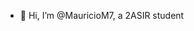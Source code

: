 - 👋 Hi, I’m @MauricioM7, a 2ASIR student

<!---
MauricioM7/MauricioM7 is a ✨ special ✨ repository because its `README.md` (this file) appears on your GitHub profile.
You can click the Preview link to take a look at your changes.
--->

